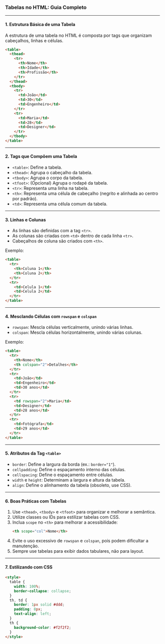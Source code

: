 ### Tabelas no HTML: Guia Completo

---

#### **1. Estrutura Básica de uma Tabela**
A estrutura de uma tabela no HTML é composta por tags que organizam cabeçalhos, linhas e células. 

```html
<table>
  <thead>
    <tr>
      <th>Nome</th>
      <th>Idade</th>
      <th>Profissão</th>
    </tr>
  </thead>
  <tbody>
    <tr>
      <td>João</td>
      <td>30</td>
      <td>Engenheiro</td>
    </tr>
    <tr>
      <td>Maria</td>
      <td>28</td>
      <td>Designer</td>
    </tr>
  </tbody>
</table>
```

---

#### **2. Tags que Compõem uma Tabela**
- `<table>`: Define a tabela.
- `<thead>`: Agrupa o cabeçalho da tabela.
- `<tbody>`: Agrupa o corpo da tabela.
- `<tfoot>`: (Opcional) Agrupa o rodapé da tabela.
- `<tr>`: Representa uma linha na tabela.
- `<th>`: Representa uma célula de cabeçalho (negrito e alinhada ao centro por padrão).
- `<td>`: Representa uma célula comum da tabela.

---

#### **3. Linhas e Colunas**
- As linhas são definidas com a tag `<tr>`.
- As colunas são criadas com `<td>` dentro de cada linha `<tr>`.
- Cabeçalhos de coluna são criados com `<th>`.

Exemplo:
```html
<table>
  <tr>
    <th>Coluna 1</th>
    <th>Coluna 2</th>
  </tr>
  <tr>
    <td>Celula 1</td>
    <td>Celula 2</td>
  </tr>
</table>
```

---

#### **4. Mesclando Células com `rowspan` e `colspan`**
- `rowspan`: Mescla células verticalmente, unindo várias linhas.
- `colspan`: Mescla células horizontalmente, unindo várias colunas.

Exemplo:
```html
<table>
  <tr>
    <th>Nome</th>
    <th colspan="2">Detalhes</th>
  </tr>
  <tr>
    <td>João</td>
    <td>Engenheiro</td>
    <td>30 anos</td>
  </tr>
  <tr>
    <td rowspan="2">Maria</td>
    <td>Designer</td>
    <td>28 anos</td>
  </tr>
  <tr>
    <td>Fotógrafa</td>
    <td>29 anos</td>
  </tr>
</table>
```

---

#### **5. Atributos da Tag `<table>`**
- `border`: Define a largura da borda (ex.: `border="1"`).
- `cellpadding`: Define o espaçamento interno das células.
- `cellspacing`: Define o espaçamento entre células.
- `width` e `height`: Determinam a largura e altura da tabela.
- `align`: Define o alinhamento da tabela (obsoleto, use CSS).

---

#### **6. Boas Práticas com Tabelas**
1. Use `<thead>`, `<tbody>` e `<tfoot>` para organizar e melhorar a semântica.
2. Utilize classes ou IDs para estilizar tabelas com CSS.
3. Inclua `scope` no `<th>` para melhorar a acessibilidade:
   ```html
   <th scope="col">Nome</th>
   ```
4. Evite o uso excessivo de `rowspan` e `colspan`, pois podem dificultar a manutenção.
5. Sempre use tabelas para exibir dados tabulares, não para layout.

---

#### **7. Estilizando com CSS**

```html
<style>
  table {
    width: 100%;
    border-collapse: collapse;
  }
  th, td {
    border: 1px solid #ddd;
    padding: 8px;
    text-align: left;
  }
  th {
    background-color: #f2f2f2;
  }
</style>
```

